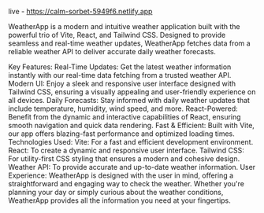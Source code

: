 

live - https://calm-sorbet-5949f6.netlify.app



WeatherApp is a modern and intuitive weather application built with the powerful trio of Vite, React, and Tailwind CSS. Designed to provide seamless and real-time weather updates, WeatherApp fetches data from a reliable weather API to deliver accurate daily weather forecasts.

Key Features:
Real-Time Updates: Get the latest weather information instantly with our real-time data fetching from a trusted weather API.
Modern UI: Enjoy a sleek and responsive user interface designed with Tailwind CSS, ensuring a visually appealing and user-friendly experience on all devices.
Daily Forecasts: Stay informed with daily weather updates that include temperature, humidity, wind speed, and more.
React-Powered: Benefit from the dynamic and interactive capabilities of React, ensuring smooth navigation and quick data rendering.
Fast & Efficient: Built with Vite, our app offers blazing-fast performance and optimized loading times.
Technologies Used:
Vite: For a fast and efficient development environment.
React: To create a dynamic and responsive user interface.
Tailwind CSS: For utility-first CSS styling that ensures a modern and cohesive design.
Weather API: To provide accurate and up-to-date weather information.
User Experience:
WeatherApp is designed with the user in mind, offering a straightforward and engaging way to check the weather. Whether you're planning your day or simply curious about the weather conditions, WeatherApp provides all the information you need at your fingertips.


